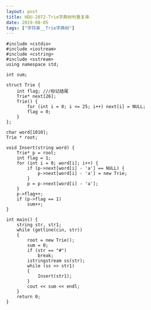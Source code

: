```yaml
---
layout: post
title: HDU-2072-Trie字典树判重复串
date: 2019-08-05
tags: ["字符串__Trie字典树"]
---
```


<!-- wp:code -->

    #include <cstdio>
    #include <iostream>
    #include <cstring>
    #include <sstream>
    using namespace std;

    int sum;

    struct Trie {
        int flag; ///标记结尾
        Trie* next[26];
        Trie() {
            for (int i = 0; i <= 25; i++) next[i] = NULL;
            flag = 0;
        }
    };

    char word[1010];
    Trie * root;

    void Insert(string word) {
        Trie* p = root;
        int flag = 1;
        for (int i = 0; word[i]; i++) {
            if (p->next[word[i] - 'a'] == NULL) {
                p->next[word[i] - 'a'] = new Trie;
            }
            p = p->next[word[i] - 'a'];
        }
        p->flag++;
        if (p->flag == 1)
            sum++;
    }

    int main() {
        string str, str1;
        while (getline(cin, str))
        {
            root = new Trie();
            sum = 0;
            if (str == "#")
                break;
            istringstream ss(str);
            while (ss >> str1)
            {
                Insert(str1);
            }
            cout << sum << endl;
        }
        return 0;
    }

<!-- /wp:code -->